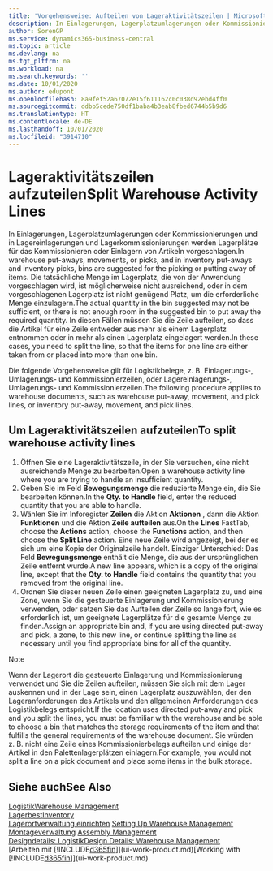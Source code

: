 ```yaml
---
title: 'Vorgehensweise: Aufteilen von Lageraktivitätszeilen | Microsoft Docs'
description: In Einlagerungen, Lagerplatzumlagerungen oder Kommissionierungen und in Lagereinlagerungen und Lagerkommissionierungen werden Lagerplätze für das Kommissionieren oder Einlagern von Artikeln vorgeschlagen. Die tatsächliche Menge im Lagerplatz, die von der Anwendung vorgeschlagen wird, ist möglicherweise nicht ausreichend, oder in dem vorgeschlagenen Lagerplatz ist nicht genügend Platz, um die erforderliche Menge einzulagern. In diesen Fällen müssen Sie die Zeile aufteilen, so dass die Artikel für eine Zeile entweder aus mehr als einem Lagerplatz entnommen oder in mehr als einen Lagerplatz eingelagert werden.
author: SorenGP
ms.service: dynamics365-business-central
ms.topic: article
ms.devlang: na
ms.tgt_pltfrm: na
ms.workload: na
ms.search.keywords: ''
ms.date: 10/01/2020
ms.author: edupont
ms.openlocfilehash: 8a9fef52a67072e15f611162c0c038d92ebd4ff0
ms.sourcegitcommit: ddbb5cede750df1baba4b3eab8fbed6744b5b9d6
ms.translationtype: HT
ms.contentlocale: de-DE
ms.lasthandoff: 10/01/2020
ms.locfileid: "3914710"
---
```

# <a name="split-warehouse-activity-lines"></a><span data-ttu-id="8468c-105">Lageraktivitätszeilen aufzuteilen</span><span class="sxs-lookup"><span data-stu-id="8468c-105">Split Warehouse Activity Lines</span></span>
<span data-ttu-id="8468c-106">In Einlagerungen, Lagerplatzumlagerungen oder Kommissionierungen und in Lagereinlagerungen und Lagerkommissionierungen werden Lagerplätze für das Kommissionieren oder Einlagern von Artikeln vorgeschlagen.</span><span class="sxs-lookup"><span data-stu-id="8468c-106">In warehouse put-aways, movements, or picks, and in inventory put-aways and inventory picks, bins are suggested for the picking or putting away of items.</span></span> <span data-ttu-id="8468c-107">Die tatsächliche Menge im Lagerplatz, die von der Anwendung vorgeschlagen wird, ist möglicherweise nicht ausreichend, oder in dem vorgeschlagenen Lagerplatz ist nicht genügend Platz, um die erforderliche Menge einzulagern.</span><span class="sxs-lookup"><span data-stu-id="8468c-107">The actual quantity in the bin suggested may not be sufficient, or there is not enough room in the suggested bin to put away the required quantity.</span></span> <span data-ttu-id="8468c-108">In diesen Fällen müssen Sie die Zeile aufteilen, so dass die Artikel für eine Zeile entweder aus mehr als einem Lagerplatz entnommen oder in mehr als einen Lagerplatz eingelagert werden.</span><span class="sxs-lookup"><span data-stu-id="8468c-108">In these cases, you need to split the line, so that the items for one line are either taken from or placed into more than one bin.</span></span>  

<span data-ttu-id="8468c-109">Die folgende Vorgehensweise gilt für Logistikbelege, z. B. Einlagerungs-, Umlagerungs- und Kommissionierzeilen, oder Lagereinlagerungs-, Umlagerungs- und Kommissionierzeilen.</span><span class="sxs-lookup"><span data-stu-id="8468c-109">The following procedure applies to warehouse documents, such as warehouse put-away, movement, and pick lines, or inventory put-away, movement, and pick lines.</span></span>  

## <a name="to-split-warehouse-activity-lines"></a><span data-ttu-id="8468c-110">Um Lageraktivitätszeilen aufzuteilen</span><span class="sxs-lookup"><span data-stu-id="8468c-110">To split warehouse activity lines</span></span>  
1.  <span data-ttu-id="8468c-111">Öffnen Sie eine Lageraktivitätszeile, in der Sie versuchen, eine nicht ausreichende Menge zu bearbeiten.</span><span class="sxs-lookup"><span data-stu-id="8468c-111">Open a warehouse activity line where you are trying to handle an insufficient quantity.</span></span>  
2.  <span data-ttu-id="8468c-112">Geben Sie im Feld **Bewegungsmenge** die reduzierte Menge ein, die Sie bearbeiten können.</span><span class="sxs-lookup"><span data-stu-id="8468c-112">In the **Qty. to Handle** field, enter the reduced quantity that you are able to handle.</span></span>  
3.  <span data-ttu-id="8468c-113">Wählen Sie im Inforegister **Zeilen** die Aktion **Aktionen** , dann die Aktion **Funktionen** und die Aktion **Zeile aufteilen** aus.</span><span class="sxs-lookup"><span data-stu-id="8468c-113">On the **Lines** FastTab, choose the **Actions** action, choose the **Functions** action, and then choose the **Split Line** action.</span></span> <span data-ttu-id="8468c-114">Eine neue Zeile wird angezeigt, bei der es sich um eine Kopie der Originalzeile handelt. Einziger Unterschied: Das Feld **Bewegungsmenge** enthält die Menge, die aus der ursprünglichen Zeile entfernt wurde.</span><span class="sxs-lookup"><span data-stu-id="8468c-114">A new line appears, which is a copy of the original line, except that the **Qty. to Handle** field contains the quantity that you removed from the original line.</span></span>  
4.  <span data-ttu-id="8468c-115">Ordnen Sie dieser neuen Zeile einen geeigneten Lagerplatz zu, und eine Zone, wenn Sie die gesteuerte Einlagerung und Kommissionierung verwenden, oder setzen Sie das Aufteilen der Zeile so lange fort, wie es erforderlich ist, um geeignete Lagerplätze für die gesamte Menge zu finden.</span><span class="sxs-lookup"><span data-stu-id="8468c-115">Assign an appropriate bin and, if you are using directed put-away and pick, a zone, to this new line, or continue splitting the line as necessary until you find appropriate bins for all of the quantity.</span></span>  

> [!NOTE]  
>  <span data-ttu-id="8468c-116">Wenn der Lagerort die gesteuerte Einlagerung und Kommissionierung verwendet und Sie die Zeilen aufteilen, müssen Sie sich mit dem Lager auskennen und in der Lage sein, einen Lagerplatz auszuwählen, der den Lageranforderungen des Artikels und den allgemeinen Anforderungen des Logistikbelegs entspricht.</span><span class="sxs-lookup"><span data-stu-id="8468c-116">If the location uses directed put-away and pick and you split the lines, you must be familiar with the warehouse and be able to choose a bin that matches the storage requirements of the item and that fulfills the general requirements of the warehouse document.</span></span> <span data-ttu-id="8468c-117">Sie würden z. B. nicht eine Zeile eines Kommissionierbelegs aufteilen und einige der Artikel in den Palettenlagerplätzen einlagern.</span><span class="sxs-lookup"><span data-stu-id="8468c-117">For example, you would not split a line on a pick document and place some items in the bulk storage.</span></span>  

## <a name="see-also"></a><span data-ttu-id="8468c-118">Siehe auch</span><span class="sxs-lookup"><span data-stu-id="8468c-118">See Also</span></span>  
[<span data-ttu-id="8468c-119">Logistik</span><span class="sxs-lookup"><span data-stu-id="8468c-119">Warehouse Management</span></span>](warehouse-manage-warehouse.md)  
[<span data-ttu-id="8468c-120">Lagerbest</span><span class="sxs-lookup"><span data-stu-id="8468c-120">Inventory</span></span>](inventory-manage-inventory.md)  
<span data-ttu-id="8468c-121">[Lagerortverwaltung einrichten](warehouse-setup-warehouse.md)   </span><span class="sxs-lookup"><span data-stu-id="8468c-121">[Setting Up Warehouse Management](warehouse-setup-warehouse.md)   </span></span>  
<span data-ttu-id="8468c-122">[Montageverwaltung](assembly-assemble-items.md)  </span><span class="sxs-lookup"><span data-stu-id="8468c-122">[Assembly Management](assembly-assemble-items.md)  </span></span>  
[<span data-ttu-id="8468c-123">Designdetails: Logistik</span><span class="sxs-lookup"><span data-stu-id="8468c-123">Design Details: Warehouse Management</span></span>](design-details-warehouse-management.md)  
<span data-ttu-id="8468c-124">[Arbeiten mit [!INCLUDE[d365fin](includes/d365fin_md.md)]](ui-work-product.md)</span><span class="sxs-lookup"><span data-stu-id="8468c-124">[Working with [!INCLUDE[d365fin](includes/d365fin_md.md)]](ui-work-product.md)</span></span>
